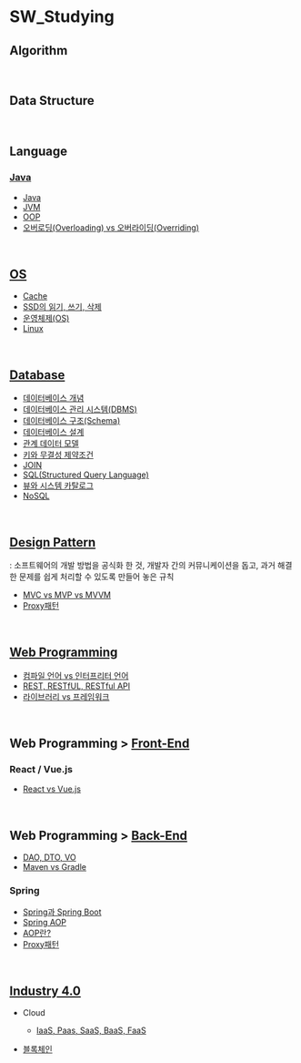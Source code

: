 # SW_Studying

## Algorithm

<br />

## Data Structure

<br />

## Language

### [Java](https://github.com/ChoHaJOAH/SW_Studying/tree/master/Java)

- [Java](https://github.com/ChoHaJOAH/SW_Studying/blob/master/Language/Java/Java.md)
- [JVM](https://github.com/ChoHaJOAH/SW_Studying/blob/master/Language/Java/JVM.md)
- [OOP](https://github.com/ChoHaJOAH/SW_Studying/blob/master/Language/Java/OOP.md)
- [오버로딩(Overloading) vs 오버라이딩(Overriding)](https://github.com/ChoHaJOAH/SW_Studying/blob/master/Language/Java/%EC%98%A4%EB%B2%84%EB%A1%9C%EB%94%A9(Overloading)%20vs%20%EC%98%A4%EB%B2%84%EB%9D%BC%EC%9D%B4%EB%94%A9(Overriding).md)

<br />

## [OS](https://github.com/ChoHaJOAH/SW_Studying/tree/master/OS)

- [Cache](https://github.com/ChoHaJOAH/SW_Studying/blob/master/OS/Cache.md)
- [SSD의 읽기, 쓰기, 삭제](https://github.com/ChoHaJOAH/SW_Studying/blob/master/OS/SSD%EC%9D%98%20%EC%9D%BD%EA%B8%B0%2C%20%EC%93%B0%EA%B8%B0%2C%20%EC%82%AD%EC%A0%9C.md)
- [운영체제(OS)](https://github.com/ChoHaJOAH/SW_Studying/blob/master/OS/%EC%9A%B4%EC%98%81%EC%B2%B4%EC%A0%9C(OS).md)
- [Linux](https://github.com/ChoHaJOAH/SW_Studying/blob/master/OS/Linux.md)

<br />

## [Database](https://github.com/ChoHaJOAH/SW_Studying/tree/master/Database)

- [데이터베이스 개념](https://github.com/ChoHaJOAH/SW_Studying/blob/master/Database/데이터베이스%20개념.md)
- [데이터베이스 관리 시스템(DBMS)](https://github.com/ChoHaJOAH/SW_Studying/blob/master/Database/DBMS.md)
- [데이터베이스 구조(Schema)](https://github.com/ChoHaJOAH/SW_Studying/blob/master/Database/Schema.md)
- [데이터베이스 설계](https://github.com/ChoHaJOAH/SW_Studying/blob/master/Database/데이터베이스%20설계.md)
- [관계 데이터 모델](https://github.com/ChoHaJOAH/SW_Studying/blob/master/Database/관계%20데이터%20모델.md)
- [키와 무결성 제약조건](https://github.com/ChoHaJOAH/SW_Studying/blob/master/Database/키와%20무결성%20제약조건.md)
- [JOIN](https://github.com/ChoHaJOAH/SW_Studying/blob/master/Database/JOIN.md)
- [SQL(Structured Query Language)](https://github.com/ChoHaJOAH/SW_Studying/blob/master/Database/SQL.md)
- [뷰와 시스템 카탈로그](https://github.com/ChoHaJOAH/SW_Studying/blob/master/Database/뷰와%20시스템%20카탈로그.md)
- [NoSQL](https://github.com/ChoHaJOAH/SW_Studying/blob/master/Database/NoSQL.md)

<br />

## [Design Pattern](https://github.com/ChoHaJOAH/SW_Studying/tree/master/Design%20Pattern)

: 소프트웨어의 개발 방법을 공식화 한 것, 개발자 간의 커뮤니케이션을 돕고, 과거 해결한 문제를 쉽게 처리할 수 있도록 만들어 놓은 규칙

- [MVC vs MVP vs MVVM](https://github.com/ChoHaJOAH/SW_Studying/blob/master/Design%20Pattern/MVC%20vs%20MVP%20vs%20MVVM.md)
- [Proxy패턴](https://github.com/ChoHaJOAH/SW_Studying/blob/master/Design%20Pattern/Proxy%ED%8C%A8%ED%84%B4.md)

<br />

## [Web Programming](https://github.com/ChoHaJOAH/SW_Studying/tree/master/WebProgramming)

- [컴파일 언어 vs 인터프리터 언어](https://github.com/ChoHaJOAH/SW_Studying/blob/master/WebProgramming/%EC%BB%B4%ED%8C%8C%EC%9D%BC%20%EC%96%B8%EC%96%B4%20vs%20%EC%9D%B8%ED%84%B0%ED%94%84%EB%A6%AC%ED%84%B0%20%EC%96%B8%EC%96%B4.md)
- [REST, RESTfUL, RESTful API](https://github.com/ChoHaJOAH/SW_Studying/blob/master/WebProgramming/REST%2C%20RESTful%2C%20RESTful%20API.md)
- [라이브러리 vs 프레임워크](https://github.com/ChoHaJOAH/SW_Studying/blob/master/WebProgramming/%EB%9D%BC%EC%9D%B4%EB%B8%8C%EB%9F%AC%EB%A6%ACvs%ED%94%84%EB%A0%88%EC%9E%84%EC%9B%8C%ED%81%AC.md)

<br />

## Web Programming > [Front-End](https://github.com/ChoHaJOAH/SW_Studying/tree/master/WebProgramming/Front-End)

### React / Vue.js

- [React vs Vue.js](https://github.com/ChoHaJOAH/SW_Studying/blob/master/WebProgramming/Front-End/React%20vs%20Vue.js.md)

<br />

## Web Programming > [Back-End](https://github.com/ChoHaJOAH/SW_Studying/tree/master/WebProgramming/Back-End)

- [DAO, DTO, VO](https://github.com/ChoHaJOAH/SW_Studying/blob/master/WebProgramming/Back-End/DAO%20DTO%20VO.md)
- [Maven vs Gradle](https://github.com/ChoHaJOAH/SW_Studying/blob/master/WebProgramming/Back-End/Maven%20vs%20Gradle.md)

### Spring

- [Spring과 Spring Boot](https://github.com/ChoHaJOAH/SW_Studying/blob/master/WebProgramming/Back-End/Spring%EA%B3%BC%20SpringBoot.md)
- [Spring AOP](https://github.com/ChoHaJOAH/SW_Studying/blob/master/WebProgramming/Back-End/Spring%20AOP.md)
- [AOP란?](https://github.com/ChoHaJOAH/SW_Studying/blob/master/WebProgramming/Back-End/Spring%20AOP.md)
- [Proxy패턴](https://github.com/ChoHaJOAH/SW_Studying/blob/master/WebProgramming/Back-End/Proxy%ED%8C%A8%ED%84%B4.md)

<br/>

## [Industry 4.0](https://github.com/ChoHaJOAH/SW_Studying/tree/master/Industry4.0)

- Cloud
  - [IaaS, Paas, SaaS, BaaS, FaaS](https://github.com/ChoHaJOAH/SW_Studying/blob/master/Industry%204.0/IaaS%2C%20Paas%2C%20SaaS%2C%20BaaS%2C%20FaaS.md)

- [블록체인](https://github.com/ChoHaJOAH/SW_Studying/blob/master/Industry%204.0/%EB%B8%94%EB%A1%9D%EC%B2%B4%EC%9D%B8.md)